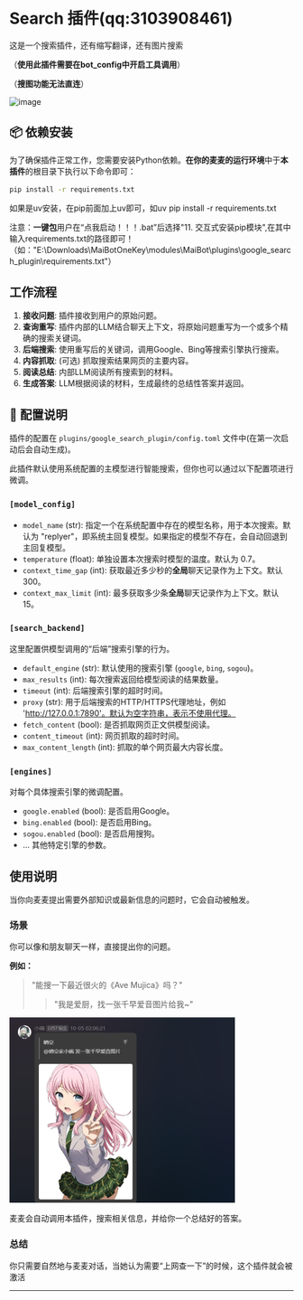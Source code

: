 # Search 插件(qq:3103908461)

这是一个搜索插件，还有缩写翻译，还有图片搜索

（**使用此插件需要在bot_config中开启工具调用**）

（**搜图功能无法直连**）

<img width="735" height="308" alt="image" src="https://github.com/user-attachments/assets/9bc86124-b3a8-43e0-addb-1884133658c2" />

## 📦 依赖安装

为了确保插件正常工作，您需要安装Python依赖。**在你的麦麦的运行环境**中于**本插件**的根目录下执行以下命令即可：

```bash
pip install -r requirements.txt

```
如果是uv安装，在pip前面加上uv即可，如uv pip install -r requirements.txt

注意：**一键包**用户在“点我启动！！！.bat”后选择"11. 交互式安装pip模块",在其中输入requirements.txt的路径即可！（如："E:\Downloads\MaiBotOneKey\modules\MaiBot\plugins\google_search_plugin\requirements.txt"）

## 工作流程

1.  **接收问题**: 插件接收到用户的原始问题。
2.  **查询重写**: 插件内部的LLM结合聊天上下文，将原始问题重写为一个或多个精确的搜索关键词。
3.  **后端搜索**: 使用重写后的关键词，调用Google、Bing等搜索引擎执行搜索。
4.  **内容抓取**: (可选) 抓取搜索结果网页的主要内容。
5.  **阅读总结**: 内部LLM阅读所有搜索到的材料。
6.  **生成答案**: LLM根据阅读的材料，生成最终的总结性答案并返回。

## 🔧 配置说明

插件的配置在 `plugins/google_search_plugin/config.toml` 文件中(在第一次启动后会自动生成)。

此插件默认使用系统配置的主模型进行智能搜索，但你也可以通过以下配置项进行微调。

### `[model_config]`
- `model_name` (str): 指定一个在系统配置中存在的模型名称，用于本次搜索。默认为 "replyer"，即系统主回复模型。如果指定的模型不存在，会自动回退到主回复模型。
- `temperature` (float): 单独设置本次搜索时模型的温度。默认为 0.7。
- `context_time_gap` (int): 获取最近多少秒的**全局**聊天记录作为上下文。默认 300。
- `context_max_limit` (int): 最多获取多少条**全局**聊天记录作为上下文。默认 15。

### `[search_backend]`
这里配置供模型调用的“后端”搜索引擎的行为。

- `default_engine` (str): 默认使用的搜索引擎 (`google`, `bing`, `sogou`)。
- `max_results` (int): 每次搜索返回给模型阅读的结果数量。
- `timeout` (int): 后端搜索引擎的超时时间。
- `proxy` (str): 用于后端搜索的HTTP/HTTPS代理地址，例如 'http://127.0.0.1:7890'。默认为空字符串，表示不使用代理。
- `fetch_content` (bool): 是否抓取网页正文供模型阅读。
- `content_timeout` (int): 网页抓取的超时时间。
- `max_content_length` (int): 抓取的单个网页最大内容长度。

### `[engines]`
对每个具体搜索引擎的微调配置。

- `google.enabled` (bool): 是否启用Google。
- `bing.enabled` (bool): 是否启用Bing。
- `sogou.enabled` (bool): 是否启用搜狗。
- ... 其他特定引擎的参数。

## 使用说明

当你向麦麦提出需要外部知识或最新信息的问题时，它会自动被触发。

### 场景

你可以像和朋友聊天一样，直接提出你的问题。

**例如：**
> "能搜一下最近很火的《Ave Mujica》吗？"
> > "我是爱厨，找一张千早爱音图片给我~"
<img src="0d116086-0df6-4694-97d3-28d521184223.png" alt="千早爱音示例" width="400">


麦麦会自动调用本插件，搜索相关信息，并给你一个总结好的答案。

### 总结
你只需要自然地与麦麦对话，当她认为需要“上网查一下”的时候，这个插件就会被激活


---
















